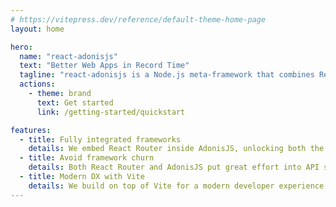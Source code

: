 ```yaml
---
# https://vitepress.dev/reference/default-theme-home-page
layout: home

hero:
  name: "react-adonisjs"
  text: "Better Web Apps in Record Time"
  tagline: "react-adonisjs is a Node.js meta-framework that combines React Router and AdonisJS for a best-in-class application stack"
  actions:
    - theme: brand
      text: Get started
      link: /getting-started/quickstart

features:
  - title: Fully integrated frameworks
    details: We embed React Router inside AdonisJS, unlocking both the frontend magic of React Router and the robust backend ecosystem of AdonisJS
  - title: Avoid framework churn
    details: Both React Router and AdonisJS put great effort into API stability and following web standards.
  - title: Modern DX with Vite
    details: We build on top of Vite for a modern developer experience
---
```

